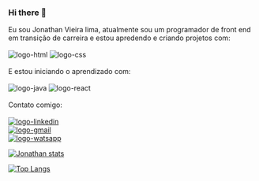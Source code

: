 ### Hi there 👋
Eu sou Jonathan Vieira lima,  atualmente sou um programador de front end em transição de carreira e estou apredendo e criando projetos com:
<br>
<br>
<img src="https://img.shields.io/badge/HTML5-E34F26?style=for-the-badge&logo=html5&logoColor=white" alt="logo-html" />
<img src="https://img.shields.io/badge/CSS3-1572B6?style=for-the-badge&logo=css3&logoColor=white" alt="logo-css" />
<br>
<br>
E estou iniciando o aprendizado com:
<br>
<br>
 <img src="https://img.shields.io/badge/JavaScript-F7DF1E?style=for-the-badge&logo=javascript&logoColor=black" alt="logo-java" />
 <img src="https://img.shields.io/badge/React-20232A?style=for-the-badge&logo=react&logoColor=61DAFB" alt="logo-react" />
 <br>
 <br>
 Contato comigo:
 <br>
 <br>
 <a href="https://www.linkedin.com/in/jonathan-vieira-881001a2"><img src="https://img.shields.io/badge/LinkedIn-0077B5?style=for-the-badge&logo=linkedin&logoColor=white" alt="logo-linkedin" /><a/>
  <br>
  <a href="https://mail.google.com/mail/u/0/#inbox"><img src="https://img.shields.io/badge/Gmail-D14836?style=for-the-badge&logo=gmail&logoColor=white" alt="logo-gmail" /></a>
  <br>
  <a href="https://api.whatsapp.com/send?phone=5527999232757&text=Ola!"><img src="https://img.shields.io/badge/WhatsApp-25D366?style=for-the-badge&logo=whatsapp&logoColor=white" alt="logo-watsapp" /><a/>
    
    
  [![Jonathan stats](https://github-readme-stats.vercel.app/api?username=jonathanlima79)](https://github.com/anuraghazra/github-readme-stats)
    
    
    
  [![Top Langs](https://github-readme-stats.vercel.app/api/top-langs/?username=jonathanlima79)](https://github.com/anuraghazra/github-readme-stats)
    
    
    
    
 

